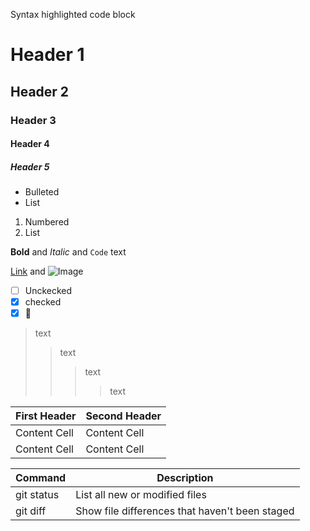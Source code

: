 Syntax highlighted code block

# Header 1
## Header 2
### Header 3
#### Header 4
##### Header 5

- Bulleted
- List

1. Numbered
2. List

**Bold** and _Italic_ and `Code` text

[Link](testsite) and ![Image](https://cloud.netlifyusercontent.com/assets/344dbf88-fdf9-42bb-adb4-46f01eedd629/958b4eb6-cf29-4935-b85b-1385739eaf4d/octojekyll-opt.jpg)
 - [ ] Unckecked
 - [x] checked
 - [X] 🎉
> text
>> text
>>> text
>>>> text
>>>>
| First Header  | Second Header |
| ------------- | ------------- |
| Content Cell  | Content Cell  |
| Content Cell  | Content Cell  |


| Command | Description |
| --- | --- |
| git status | List all new or modified files |
| git diff | Show file differences that haven't been staged |
